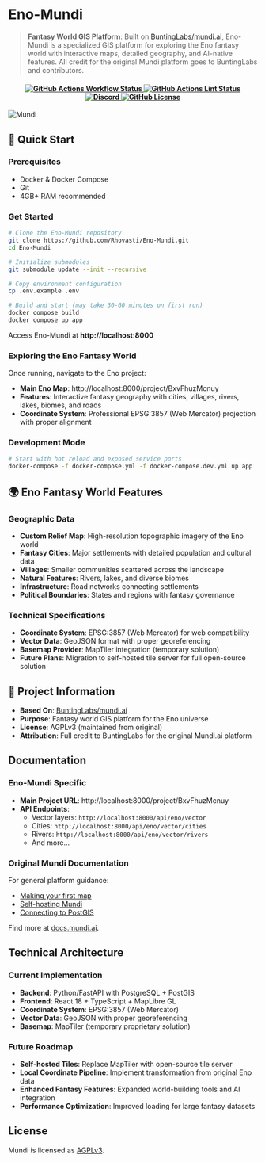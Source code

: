 # Eno-Mundi

> **Fantasy World GIS Platform**: Built on [BuntingLabs/mundi.ai](https://github.com/BuntingLabs/mundi.ai), Eno-Mundi is a specialized GIS platform for exploring the Eno fantasy world with interactive maps, detailed geography, and AI-native features. All credit for the original Mundi platform goes to BuntingLabs and contributors.

<h4 align="center">
  <a href="https://github.com/BuntingLabs/mundi.ai/actions/workflows/cicd.yml">
    <img src="https://img.shields.io/github/actions/workflow/status/BuntingLabs/mundi.ai/cicd.yml?label=CI" alt="GitHub Actions Workflow Status" />
  </a>
  <a href="https://github.com/BuntingLabs/mundi.ai/actions/workflows/ruff.yml">
    <img src="https://img.shields.io/github/actions/workflow/status/BuntingLabs/mundi.ai/ruff.yml?label=Lint" alt="GitHub Actions Lint Status" />
  </a>
  <a href="https://discord.gg/V63VbgH8dT">
    <img src="https://dcbadge.limes.pink/api/server/V63VbgH8dT?style=plastic" alt="Discord" />
  </a>
  <a href="https://github.com/BuntingLabs/mundi.ai/blob/main/LICENSE">
    <img src="https://img.shields.io/github/license/BuntingLabs/mundi.ai" alt="GitHub License" />
  </a>
</h4>

![Mundi](./docs/src/assets/social.png)

## 🚀 Quick Start

### Prerequisites
- Docker & Docker Compose
- Git
- 4GB+ RAM recommended

### Get Started
```bash
# Clone the Eno-Mundi repository
git clone https://github.com/Rhovasti/Eno-Mundi.git
cd Eno-Mundi

# Initialize submodules
git submodule update --init --recursive

# Copy environment configuration
cp .env.example .env

# Build and start (may take 30-60 minutes on first run)
docker compose build
docker compose up app
```

Access Eno-Mundi at **http://localhost:8000**

### Exploring the Eno Fantasy World
Once running, navigate to the Eno project:
- **Main Eno Map**: http://localhost:8000/project/BxvFhuzMcnuy
- **Features**: Interactive fantasy geography with cities, villages, rivers, lakes, biomes, and roads
- **Coordinate System**: Professional EPSG:3857 (Web Mercator) projection with proper alignment

### Development Mode
```bash
# Start with hot reload and exposed service ports
docker-compose -f docker-compose.yml -f docker-compose.dev.yml up app
```

## 🌍 Eno Fantasy World Features

### Geographic Data
- **Custom Relief Map**: High-resolution topographic imagery of the Eno world
- **Fantasy Cities**: Major settlements with detailed population and cultural data
- **Villages**: Smaller communities scattered across the landscape  
- **Natural Features**: Rivers, lakes, and diverse biomes
- **Infrastructure**: Road networks connecting settlements
- **Political Boundaries**: States and regions with fantasy governance

### Technical Specifications
- **Coordinate System**: EPSG:3857 (Web Mercator) for web compatibility
- **Vector Data**: GeoJSON format with proper georeferencing
- **Basemap Provider**: MapTiler integration (temporary solution)
- **Future Plans**: Migration to self-hosted tile server for full open-source solution

## 🔗 Project Information

- **Based On**: [BuntingLabs/mundi.ai](https://github.com/BuntingLabs/mundi.ai)
- **Purpose**: Fantasy world GIS platform for the Eno universe
- **License**: AGPLv3 (maintained from original)
- **Attribution**: Full credit to BuntingLabs for the original Mundi.ai platform

## Documentation

### Eno-Mundi Specific
- **Main Project URL**: http://localhost:8000/project/BxvFhuzMcnuy
- **API Endpoints**: 
  - Vector layers: `http://localhost:8000/api/eno/vector`
  - Cities: `http://localhost:8000/api/eno/vector/cities`
  - Rivers: `http://localhost:8000/api/eno/vector/rivers`
  - And more...

### Original Mundi Documentation
For general platform guidance:
- [Making your first map](https://docs.mundi.ai/getting-started/making-your-first-map/)
- [Self-hosting Mundi](https://docs.mundi.ai/guides/self-hosting-mundi/)
- [Connecting to PostGIS](https://docs.mundi.ai/guides/connecting-to-postgis/)

Find more at [docs.mundi.ai](https://docs.mundi.ai).

## Technical Architecture

### Current Implementation
- **Backend**: Python/FastAPI with PostgreSQL + PostGIS
- **Frontend**: React 18 + TypeScript + MapLibre GL
- **Coordinate System**: EPSG:3857 (Web Mercator)
- **Vector Data**: GeoJSON with proper georeferencing
- **Basemap**: MapTiler (temporary proprietary solution)

### Future Roadmap
- **Self-hosted Tiles**: Replace MapTiler with open-source tile server
- **Local Coordinate Pipeline**: Implement transformation from original Eno data
- **Enhanced Fantasy Features**: Expanded world-building tools and AI integration
- **Performance Optimization**: Improved loading for large fantasy datasets

## License

Mundi is licensed as [AGPLv3](./LICENSE).
